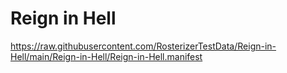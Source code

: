 # Reign in Hell

https://raw.githubusercontent.com/RosterizerTestData/Reign-in-Hell/main/Reign-in-Hell/Reign-in-Hell.manifest